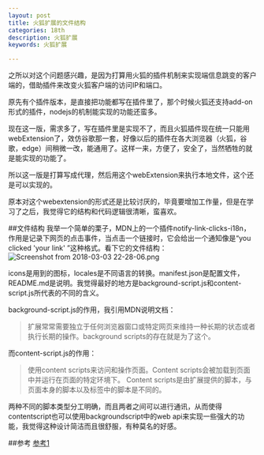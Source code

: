 ```yaml
---
layout: post
title: 火狐扩展的文件结构
categories: 18th
description: 火狐扩展
keywords: 火狐扩展

---
```


之所以对这个问题感兴趣，是因为打算用火狐的插件机制来实现端信息跳变的客户端的，借助插件来改变火狐客户端的访问IP和端口。

原先有个插件版本，是直接把功能都写在插件里了，那个时候火狐还支持add-on形式的插件，nodejs的机制能实现的功能还蛮多。

现在这一版，需求多了，写在插件里是实现不了，而且火狐插件现在统一只能用webExtension了，效仿谷歌那一套，好像以后的插件在各大浏览器（火狐，谷歌，edge）间稍微一改，能通用了。这样一来，方便了，安全了，当然牺牲的就是能实现的功能了。

所以这一版是打算写成代理，然后用这个webExtension来执行本地文件，这个还是可以实现的。

原本对这个webextension的形式还是比较讨厌的，毕竟要增加工作量，但是在学习了之后，我觉得它的结构和代码逻辑很清晰，蛮喜欢。

##文件结构
我举一个简单的栗子，MDN上的一个插件notify-link-clicks-i18n，作用是记录下网页的点击事件，当点击一个链接时，它会给出一个通知像是“you clicked 'your link' ”这种格式。看下它的文件结构：
![Screenshot from 2018-03-03 22-28-06.png](http://upload-images.jianshu.io/upload_images/2360187-7498deb771d046e9.png?imageMogr2/auto-orient/strip%7CimageView2/2/w/1240)

icons是用到的图标，locales是不同语言的转换。manifest.json是配置文件，README.md是说明。我觉得最好的地方是background-script.js和content-script.js所代表的不同的含义。

background-script.js的作用，我引用MDN说明文档：

>扩展常常需要独立于任何浏览器窗口或特定网页来维持一种长期的状态或者执行长期的操作。background scripts的存在就是为了这个。

而content-script.js的作用：

>使用content scripts来访问和操作页面。Content scripts会被加载到页面中并运行在页面的特定环境下。
Content scripts是由扩展提供的脚本，与页面本身的脚本以及标签中的脚本是不同的。

两种不同的脚本类型分工明确，而且两者之间可以进行通讯，从而使得contentscript也可以使用backgroundscript中的web api来实现一些强大的功能，我觉得这种设计简洁而且很舒服，有种莫名的好感。

##参考
[参考1](https://developer.mozilla.org/zh-CN/Add-ons/WebExtensions/Anatomy_of_a_WebExtension)